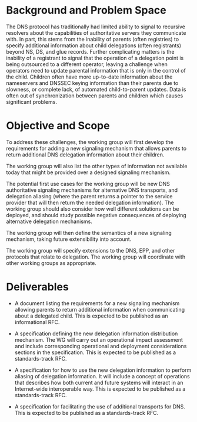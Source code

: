 # Background and Problem Space

The DNS protocol has traditionally had limited ability to signal to recursive resolvers about the capabilities of authoritative servers they communicate with.
In part, this stems from the inability of parents (often registries) to specify additional information about child delegations (often registrants) beyond NS, DS, and glue records.
Further complicating matters is the inability of a registrant to signal that the operation of a delegation point is being outsourced to a different operator, leaving a challenge when operators need to update parental information that is only in the control of the child.
Children often have more up-to-date information about the nameservers and DNSSEC keying information than their parents due to slowness, or complete lack, of automated child-to-parent updates. Data is often out of synchronization between parents and children which causes significant problems.

# Objective and Scope

To address these challenges, the working group will first develop the requirements for adding a new signaling mechanism that allows parents to return additional DNS delegation information about their children.

The working group will also list the other types of information not available today that might be provided over a designed signaling mechanism.

The potential first use cases for the working group will be new DNS authoritative signaling mechanisms for alternative DNS transports,
and delegation aliasing (where the parent returns a pointer to the service provider that will then return the needed delegation information).
The working group should also consider how well different solutions can be deployed, and should study possible negative consequences of deploying alternative delegation mechanisms.

The working group will then define the semantics of a new signaling mechanism, taking future extensibility into account.

The working group will specify extensions to the DNS, EPP, and other protocols that relate to delegation.
The working group will coordinate with other working groups as appropriate.

# Deliverables

- A document listing the requirements for a new signaling mechanism allowing parents to return additional information when communicating about a delegated child.
This is expected to be published as an informational RFC.

- A specification defining the new delegation information distribution mechanism. The WG will carry out an operational impact assessment and include corresponding operational and deployment considerations sections in the specification. This is expected to be published as a standards-track RFC.

- A specification for how to use the new delegation information to perform aliasing of delegation information.
It will include a concept of operations that describes how both current and future systems will interact in an Internet-wide interoperable way.
This is expected to be published as a standards-track RFC.

- A specification for facilitating the use of additional transports for DNS.
This is expected to be published as a standards-track RFC.

